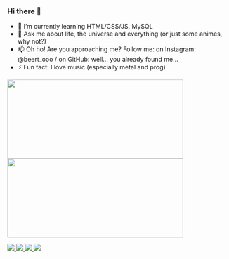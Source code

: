 ### Hi there 👋

<!--
**nascimentoadalberto/nascimentoadalberto** is a ✨ _special_ ✨ repository because its `README.md` (this file) appears on your GitHub profile.

Here are some ideas to get you started:
-->

- 🌱 I’m currently learning HTML/CSS/JS, MySQL
- 💬 Ask me about life, the universe and everything (or just some animes, why not?)
- 📫 Oh ho! Are you approaching me? Follow me: on Instagram: @beert_ooo / on GitHub: well... you already found me...
- ⚡ Fun fact: I love music (especially metal and prog)

<div>
  <a href="https://github.com/nascimentoadalberto">
  <img height="180em" width="400em" src="https://github-readme-stats.vercel.app/api?username=nascimentoadalberto&show_icons=true&theme=github_dark&include_all_commits=true&count_private=true"/>
  <img height="180em" width="400em" src="https://github-readme-stats.vercel.app/api/top-langs/?username=nascimentoadalberto&layout=compact&langs_count=7&theme=github_dark"/>
</div>

<img src="https://img.shields.io/badge/HTML5-E34F26?style=for-the-badge&logo=html5&logoColor=white"/> <img src="https://img.shields.io/badge/CSS3-1572B6?style=for-the-badge&logo=css3&logoColor=white"/> <img src="https://img.shields.io/badge/Javascript-323330?style=for-the-badge&logo=javascript&logoColor=F7DF1E"/> <img src="https://img.shields.io/badge/MySQL-00000F?style=for-the-badge&logo=mysql&logoColor=white"/>
